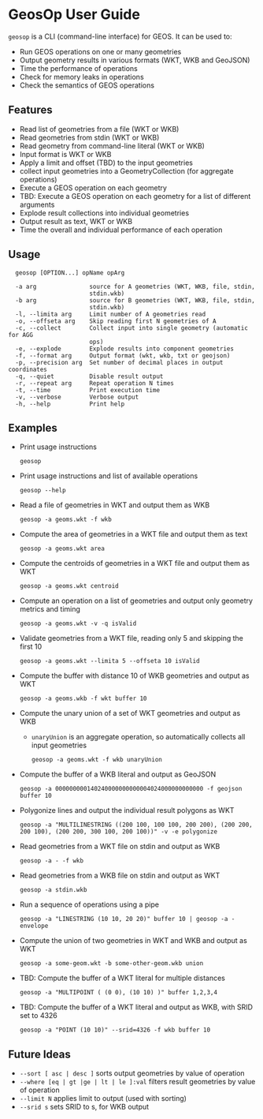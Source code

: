 # GeosOp User Guide

`geosop` is a CLI (command-line interface) for GEOS.
It can be used to:

* Run GEOS operations on one or many geometries
* Output geometry results in various formats (WKT, WKB and GeoJSON)
* Time the performance of operations
* Check for memory leaks in operations
* Check the semantics of GEOS operations

## Features

* Read list of geometries from a file (WKT or WKB)
* Read geometries from stdin (WKT or WKB)
* Read geometry from command-line literal (WKT or WKB)
* Input format is WKT or WKB
* Apply a limit and offset (TBD) to the input geometries
* collect input geometries into a GeometryCollection (for aggregate operations)
* Execute a GEOS operation on each geometry
* TBD: Execute a GEOS operation on each geometry for a list of different arguments
* Explode result collections into individual geometries
* Output result as text, WKT or WKB
* Time the overall and individual performance of each operation

## Usage
```
  geosop [OPTION...] opName opArg

  -a arg               source for A geometries (WKT, WKB, file, stdin,
                       stdin.wkb)
  -b arg               source for B geometries (WKT, WKB, file, stdin,
                       stdin.wkb)
  -l, --limita arg     Limit number of A geometries read
  -o, --offseta arg    Skip reading first N geometries of A
  -c, --collect        Collect input into single geometry (automatic for AGG
                       ops)
  -e, --explode        Explode results into component geometries
  -f, --format arg     Output format (wkt, wkb, txt or geojson)
  -p, --precision arg  Set number of decimal places in output coordinates
  -q, --quiet          Disable result output
  -r, --repeat arg     Repeat operation N times
  -t, --time           Print execution time
  -v, --verbose        Verbose output
  -h, --help           Print help
```

## Examples

* Print usage instructions

    `geosop`

* Print usage instructions and list of available operations

    `geosop --help`

* Read a file of geometries in WKT and output them as WKB

    `geosop -a geoms.wkt -f wkb`

* Compute the area of geometries in a WKT file and output them as text

    `geosop -a geoms.wkt area`

* Compute the centroids of geometries in a WKT file and output them as WKT

    `geosop -a geoms.wkt centroid`

* Compute an operation on a list of geometries and output only geometry metrics and timing

    `geosop -a geoms.wkt -v -q isValid`

* Validate geometries from a WKT file, reading only 5 and skipping the first 10

    `geosop -a geoms.wkt --limita 5 --offseta 10 isValid`

* Compute the buffer with distance 10 of WKB geometries and output as WKT

    `geosop -a geoms.wkb -f wkt buffer 10`

* Compute the unary union of a set of WKT geometries and output as WKB
  * `unaryUnion` is an aggregate operation, so automatically collects all input geometries

    `geosop -a geoms.wkt -f wkb unaryUnion`

* Compute the buffer of a WKB literal and output as GeoJSON

    `geosop -a 000000000140240000000000004024000000000000 -f geojson buffer 10`

* Polygonize lines and output the individual result polygons as WKT

    `geosop -a "MULTILINESTRING ((200 100, 100 100, 200 200), (200 200, 200 100), (200 200, 300 100, 200 100))" -v -e polygonize`

* Read geometries from a WKT file on stdin and output as WKB

    `geosop -a - -f wkb`

* Read geometries from a WKB file on stdin and output as WKT

    `geosop -a stdin.wkb`

* Run a sequence of operations using a pipe

    `geosop -a "LINESTRING (10 10, 20 20)" buffer 10 | geosop -a - envelope`

* Compute the union of two geometries in WKT and WKB and output as WKT

    `geosop -a some-geom.wkt -b some-other-geom.wkb union`

* TBD: Compute the buffer of a WKT literal for multiple distances

    `geosop -a "MULTIPOINT ( (0 0), (10 10) )" buffer 1,2,3,4`

* TBD: Compute the buffer of a WKT literal and output as WKB, with SRID set to 4326

    `geosop -a "POINT (10 10)" --srid=4326 -f wkb buffer 10`



## Future Ideas

* `--sort [ asc | desc ]` sorts output geometries by value of operation
* `--where [eq | gt |ge | lt | le ]:val` filters result geometries by value of operation
* `--limit N` applies limit to output (used with sorting)
* `--srid s` sets SRID to s, for WKB output
